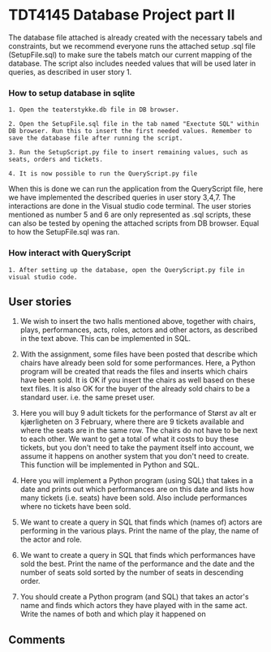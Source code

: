 # TDT4145 Database Project part II

The database file attached is already created with the necessary tabels and constraints, but we recommend everyone runs the attached setup .sql file (SetupFile.sql) to make sure the tabels match our current mapping of the database. The script also includes needed values that will be used later in queries, as described in user story 1.

### How to setup database in sqlite

    1. Open the teaterstykke.db file in DB browser.

    2. Open the SetupFile.sql file in the tab named "Exectute SQL" within DB browser. Run this to insert the first needed values. Remember to save the database file after running the script.

    3. Run the SetupScript.py file to insert remaining values, such as seats, orders and tickets.

    4. It is now possible to run the QueryScript.py file

When this is done we can run the application from the QueryScript file, here we have implemented the described queries in user story 3,4,7. The interactions are done in the Visual studio code terminal. The user stories mentioned as number 5 and 6 are only represented as .sql scripts, these can also be tested by opening the attached scripts from DB browser. Equal to how the SetupFile.sql was ran.

### How interact with QueryScript

    1. After setting up the database, open the QueryScript.py file in visual studio code.

## User stories

1. We wish to insert the two halls mentioned above, together with chairs, plays, performances, acts, roles, actors and other actors, as described in the text above. This can be implemented in SQL.

2. With the assignment, some files have been posted that describe which chairs have already been sold for some performances. Here, a Python program will be created that reads the files and inserts which chairs have been sold. It is OK if you insert the chairs as well based on these text files. It is also OK for the buyer of the already sold chairs to be a standard user. i.e. the same preset user.

3. Here you will buy 9 adult tickets for the performance of Størst av alt er kjærligheten on 3 February, where there are 9 tickets available and where the seats are in the same row. The chairs do not have to be next to each other. We want to get a total of what it costs to buy these tickets, but you don't need to take the payment itself into account, we assume it happens on another system that you don't need to create. This function will be implemented in Python and SQL.

4. Here you will implement a Python program (using SQL) that takes in a date and prints out which performances are on this date and lists how many tickets (i.e. seats) have been sold. Also include performances where no tickets have been sold.

5. We want to create a query in SQL that finds which (names of) actors are performing in the various plays. Print the name of the play, the name of the actor and role.

6. We want to create a query in SQL that finds which performances have sold the best. Print the name of the performance and the date and the number of seats sold sorted by the number of seats in descending order.

7. You should create a Python program (and SQL) that takes an actor's name and finds which actors they have played with in the same act. Write the names of both and which play it happened on

## Comments
